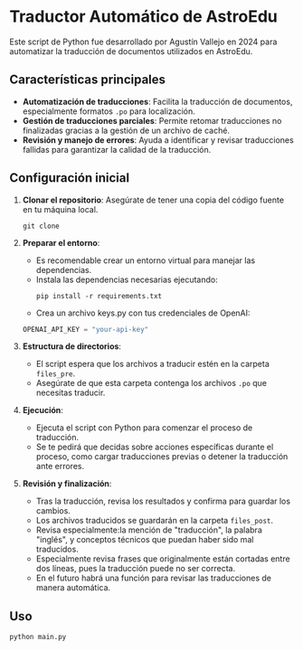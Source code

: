 # Traductor Automático de AstroEdu

Este script de Python fue desarrollado por Agustín Vallejo en 2024 para automatizar la traducción de documentos utilizados en AstroEdu.

## Características principales

- **Automatización de traducciones**: Facilita la traducción de documentos, especialmente formatos `.po` para localización.
- **Gestión de traducciones parciales**: Permite retomar traducciones no finalizadas gracias a la gestión de un archivo de caché.
- **Revisión y manejo de errores**: Ayuda a identificar y revisar traducciones fallidas para garantizar la calidad de la traducción.

## Configuración inicial

1. **Clonar el repositorio**:
   Asegúrate de tener una copia del código fuente en tu máquina local.
    ```shell
    git clone
    ```

2. **Preparar el entorno**:
   - Es recomendable crear un entorno virtual para manejar las dependencias.
   - Instala las dependencias necesarias ejecutando:
     ```shell
     pip install -r requirements.txt
     ```
    - Crea un archivo keys.py con tus credenciales de OpenAI:
    ```python
    OPENAI_API_KEY = "your-api-key"
    ```

3. **Estructura de directorios**:
   - El script espera que los archivos a traducir estén en la carpeta `files_pre`.
   - Asegúrate de que esta carpeta contenga los archivos `.po` que necesitas traducir.

4. **Ejecución**:
   - Ejecuta el script con Python para comenzar el proceso de traducción.
   - Se te pedirá que decidas sobre acciones específicas durante el proceso, como cargar traducciones previas o detener la traducción ante errores.

5. **Revisión y finalización**:
   - Tras la traducción, revisa los resultados y confirma para guardar los cambios.
   - Los archivos traducidos se guardarán en la carpeta `files_post`.
   - Revisa especialmente:la mención de "traducción", la palabra "inglés", y conceptos técnicos que puedan haber sido mal traducidos.
   - Especialmente revisa frases que originalmente están cortadas entre dos líneas, pues la traducción puede no ser correcta.
   - En el futuro habrá una función para revisar las traducciones de manera automática.

## Uso

```shell
python main.py
